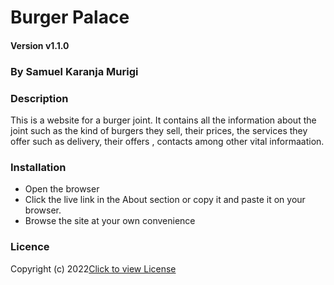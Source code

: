 # Burger Palace

#### Version v1.1.0

### By Samuel Karanja Murigi

### Description
This is a website for a burger joint. It contains all the information about the joint such as the kind of burgers they sell, their prices, the services they offer such as delivery, their  offers , contacts among other vital informaation.

### Installation
* Open the browser
* Click the live link in the About section or copy it and paste it on your browser.
* Browse the site at your own convenience

### Licence
Copyright (c) 2022[Click to view License](LICENSE)